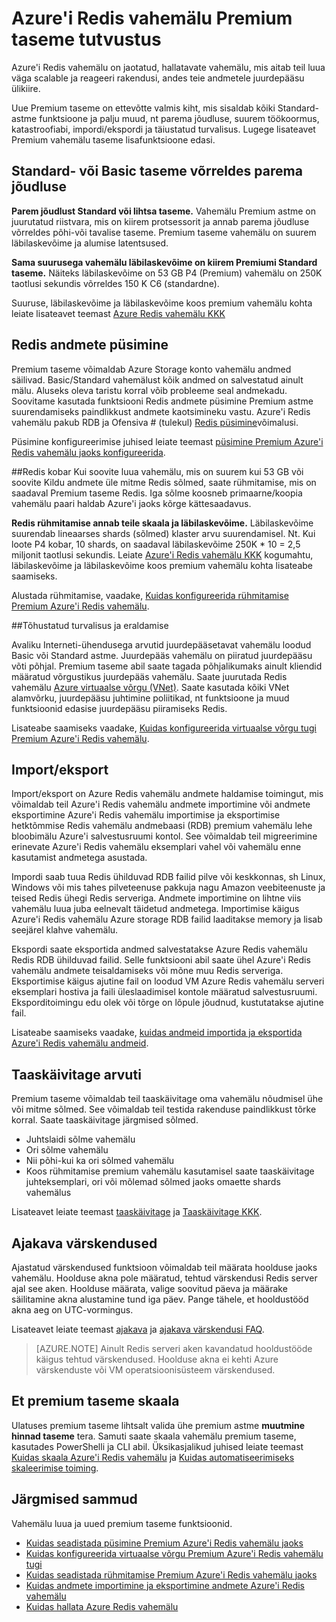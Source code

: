 <properties 
    pageTitle="Sissejuhatus Azure'i Redis vahemälu Premium taseme | Microsoft Azure'i" 
    description="Saate teada, kuidas luua ja hallata Redis püsimine, Redis, rühmitamise ja VNET Premium taseme Azure'i Redis vahemälu eksemplaride tugi" 
    services="redis-cache" 
    documentationCenter="" 
    authors="steved0x" 
    manager="douge" 
    editor=""/>

<tags 
    ms.service="cache" 
    ms.workload="tbd" 
    ms.tgt_pltfrm="cache-redis" 
    ms.devlang="na" 
    ms.topic="article" 
    ms.date="09/15/2016" 
    ms.author="sdanie"/>

# <a name="introduction-to-the-azure-redis-cache-premium-tier"></a>Azure'i Redis vahemälu Premium taseme tutvustus
Azure'i Redis vahemälu on jaotatud, hallatavate vahemälu, mis aitab teil luua väga scalable ja reageeri rakendusi, andes teie andmetele juurdepääsu ülikiire. 

Uue Premium taseme on ettevõtte valmis kiht, mis sisaldab kõiki Standard-astme funktsioone ja palju muud, nt parema jõudluse, suurem töökoormus, katastroofiabi, impordi/ekspordi ja täiustatud turvalisus. Lugege lisateavet Premium vahemälu taseme lisafunktsioone edasi.

## <a name="better-performance-compared-to-standard-or-basic-tier"></a>Standard- või Basic taseme võrreldes parema jõudluse
**Parem jõudlust Standard või lihtsa taseme.** Vahemälu Premium astme on juurutatud riistvara, mis on kiirem protsessorit ja annab parema jõudluse võrreldes põhi-või tavalise taseme. Premium taseme vahemälu on suurem läbilaskevõime ja alumise latentsused. 

**Sama suurusega vahemälu läbilaskevõime on kiirem Premiumi Standard taseme.** Näiteks läbilaskevõime on 53 GB P4 (Premium) vahemälu on 250K taotlusi sekundis võrreldes 150 K C6 (standardne).

Suuruse, läbilaskevõime ja läbilaskevõime koos premium vahemälu kohta leiate lisateavet teemast [Azure Redis vahemälu KKK](cache-faq.md#what-redis-cache-offering-and-size-should-i-use)

## <a name="redis-data-persistence"></a>Redis andmete püsimine
Premium taseme võimaldab Azure Storage konto vahemälu andmed säilivad. Basic/Standard vahemälust kõik andmed on salvestatud ainult mälu. Aluseks oleva taristu korral võib probleeme seal andmekadu. Soovitame kasutada funktsiooni Redis andmete püsimine Premium astme suurendamiseks paindlikkust andmete kaotsimineku vastu. Azure'i Redis vahemälu pakub RDB ja Ofensiva # (tulekul) [Redis püsimine](http://redis.io/topics/persistence)võimalusi. 

Püsimine konfigureerimise juhised leiate teemast [püsimine Premium Azure'i Redis vahemälu jaoks konfigureerida](cache-how-to-premium-persistence.md).

##<a name="redis-cluster"></a>Redis kobar
Kui soovite luua vahemälu, mis on suurem kui 53 GB või soovite Kildu andmete üle mitme Redis sõlmed, saate rühmitamise, mis on saadaval Premium taseme Redis. Iga sõlme koosneb primaarne/koopia vahemälu paari haldab Azure'i jaoks kõrge kättesaadavus. 

**Redis rühmitamise annab teile skaala ja läbilaskevõime.** Läbilaskevõime suurendab lineaarses shards (sõlmed) klaster arvu suurendamisel. Nt. Kui loote P4 kobar, 10 shards, on saadaval läbilaskevõime 250K * 10 = 2,5 miljonit taotlusi sekundis. Leiate [Azure'i Redis vahemälu KKK](cache-faq.md#what-redis-cache-offering-and-size-should-i-use) kogumahtu, läbilaskevõime ja läbilaskevõime koos premium vahemälu kohta lisateabe saamiseks.

Alustada rühmitamise, vaadake, [Kuidas konfigureerida rühmitamise Premium Azure'i Redis vahemälu](cache-how-to-premium-clustering.md).

##<a name="enhanced-security-and-isolation"></a>Tõhustatud turvalisus ja eraldamise

Avaliku Interneti-ühendusega arvutid juurdepääsetavat vahemälu loodud Basic või Standard astme. Juurdepääs vahemälu on piiratud juurdepääsu võti põhjal. Premium taseme abil saate tagada põhjalikumaks ainult kliendid määratud võrgustikus juurdepääs vahemälu. Saate juurutada Redis vahemälu [Azure virtuaalse võrgu (VNet)](https://azure.microsoft.com/services/virtual-network/). Saate kasutada kõiki VNet alamvõrku, juurdepääsu juhtimine poliitikad, nt funktsioone ja muud funktsioonid edasise juurdepääsu piiramiseks Redis.

Lisateabe saamiseks vaadake, [Kuidas konfigureerida virtuaalse võrgu tugi Premium Azure'i Redis vahemälu](cache-how-to-premium-vnet.md).

## <a name="importexport"></a>Import/eksport

Import/eksport on Azure Redis vahemälu andmete haldamise toimingut, mis võimaldab teil Azure'i Redis vahemälu andmete importimine või andmete eksportimine Azure'i Redis vahemälu importimise ja eksportimise hetktõmmise Redis vahemälu andmebaasi (RDB) premium vahemälu lehe bloobimälu Azure'i salvestusruumi kontol. See võimaldab teil migreerimine erinevate Azure'i Redis vahemälu eksemplari vahel või vahemälu enne kasutamist andmetega asustada.

Impordi saab tuua Redis ühilduvad RDB failid pilve või keskkonnas, sh Linux, Windows või mis tahes pilveteenuse pakkuja nagu Amazon veebiteenuste ja teised Redis ühegi Redis serveriga. Andmete importimine on lihtne viis vahemälu luua juba eelnevalt täidetud andmetega. Importimise käigus Azure'i Redis vahemälu Azure storage RDB failid laaditakse memory ja lisab seejärel klahve vahemälu.

Ekspordi saate eksportida andmed salvestatakse Azure Redis vahemälu Redis RDB ühilduvad failid. Selle funktsiooni abil saate ühel Azure'i Redis vahemälu andmete teisaldamiseks või mõne muu Redis serveriga. Eksportimise käigus ajutine fail on loodud VM Azure Redis vahemälu serveri eksemplari hostiva ja faili üleslaadimisel kontole määratud salvestusruumi. Eksporditoimingu edu olek või tõrge on lõpule jõudnud, kustutatakse ajutine fail.

Lisateabe saamiseks vaadake, [kuidas andmeid importida ja eksportida Azure'i Redis vahemälu andmeid](cache-how-to-import-export-data.md).

## <a name="reboot"></a>Taaskäivitage arvuti

Premium taseme võimaldab teil taaskäivitage oma vahemälu nõudmisel ühe või mitme sõlmed. See võimaldab teil testida rakenduse paindlikkust tõrke korral. Saate taaskäivitage järgmised sõlmed.

-   Juhtslaidi sõlme vahemälu
-   Ori sõlme vahemälu
-   Nii põhi-kui ka ori sõlmed vahemälu
-   Koos rühmitamise premium vahemälu kasutamisel saate taaskäivitage juhteksemplari, ori või mõlemad sõlmed jaoks omaette shards vahemälus

Lisateavet leiate teemast [taaskäivitage](cache-administration.md#reboot) ja [Taaskäivitage KKK](cache-administration.md#reboot-faq).

## <a name="schedule-updates"></a>Ajakava värskendused

Ajastatud värskendused funktsioon võimaldab teil määrata hoolduse jaoks vahemälu. Hoolduse akna pole määratud, tehtud värskendusi Redis server ajal see aken. Hoolduse määrata, valige soovitud päeva ja määrake säilitamine akna alustamine tund iga päev. Pange tähele, et hooldustööd akna aeg on UTC-vormingus. 

Lisateavet leiate teemast [ajakava](cache-administration.md#schedule-updates) ja [ajakava värskendusi FAQ](cache-administration.md#schedule-updates-faq).

>[AZURE.NOTE] Ainult Redis serveri aken kavandatud hooldustööde käigus tehtud värskendused. Hoolduse akna ei kehti Azure värskenduste või VM operatsioonisüsteem värskendused.

## <a name="to-scale-to-the-premium-tier"></a>Et premium taseme skaala

Ulatuses premium taseme lihtsalt valida ühe premium astme **muutmine hinnad taseme** tera. Samuti saate skaala vahemälu premium taseme, kasutades PowerShelli ja CLI abil. Üksikasjalikud juhised leiate teemast [Kuidas skaala Azure'i Redis vahemälu](cache-how-to-scale.md) ja [Kuidas automatiseerimiseks skaleerimise toiming](cache-how-to-scale.md#how-to-automate-a-scaling-operation).

## <a name="next-steps"></a>Järgmised sammud

Vahemälu luua ja uued premium taseme funktsioonid.

-   [Kuidas seadistada püsimine Premium Azure'i Redis vahemälu jaoks](cache-how-to-premium-persistence.md)
-   [Kuidas konfigureerida virtuaalse võrgu Premium Azure'i Redis vahemälu tugi](cache-how-to-premium-vnet.md)
-   [Kuidas seadistada rühmitamise Premium Azure'i Redis vahemälu jaoks](cache-how-to-premium-clustering.md)
-   [Kuidas andmete importimine ja eksportimine andmete Azure'i Redis vahemälu](cache-how-to-import-export-data.md)
-   [Kuidas hallata Azure Redis vahemälu](cache-administration.md)
  

